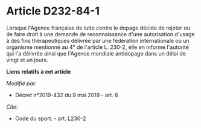 # Article D232-84-1

Lorsque l'Agence française de lutte contre le dopage décide de rejeter ou de faire droit à une demande de reconnaissance
d'une autorisation d'usage à des fins thérapeutiques délivrée par une fédération internationale ou un organisme mentionné au
4° de l'article L. 230-2, elle en informe l'autorité qui l'a délivrée ainsi que l'Agence mondiale antidopage dans un délai de
vingt et un jours.

**Liens relatifs à cet article**

_Modifié par_:

  - Décret n°2019-432 du 9 mai 2019 - art. 6

_Cite_:

  - Code du sport. - art. L230-2
